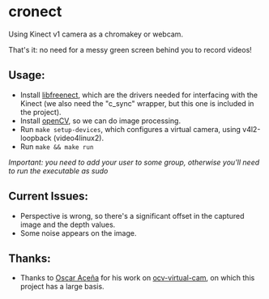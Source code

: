 # cronect

Using Kinect v1 camera as a chromakey or webcam.

That's it: no need for a messy green screen behind you to record videos!

## Usage:

- Install [libfreenect](https://github.com/OpenKinect/libfreenect), which are the drivers needed for interfacing with the Kinect (we also need the "c\_sync" wrapper, but this one is included in the project).
- Install [openCV](https://opencv.org/), so we can do image processing.
- Run `make setup-devices`, which configures a virtual camera, using v4l2-loopback (video4linux2).
- Run `make && make run`

*Important: you need to add your user to some group, otherwise you'll need to run the executable as _sudo_*

## Current Issues:

- Perspective is wrong, so there's a significant offset in the captured image and the depth values.
- Some noise appears on the image.

## Thanks:

- Thanks to [Oscar Aceña](https://bitbucket.org/OscarAcena/) for his work on [ocv-virtual-cam](https://bitbucket.org/OscarAcena/ocv-virtual-cam), on which this project has a large basis.
